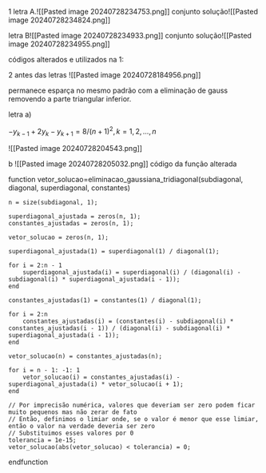 

1 letra A.![[Pasted image 20240728234753.png]]
conjunto solução![[Pasted image 20240728234824.png]]


letra B![[Pasted image 20240728234933.png]]
conjunto solução![[Pasted image 20240728234955.png]]


códigos alterados e utilizados na 1:

2 antes das letras
![[Pasted image 20240728184956.png]]

permanece esparça no mesmo padrão com a eliminação de gauss removendo a parte triangular inferior.

letra a)

$-y_{k-1} + 2y_k - y_{k+1} = 8 / (n + 1)^2,  k = 1, 2, ..., n$

![[Pasted image 20240728204543.png]]

b
![[Pasted image 20240728205032.png]]
código da função alterada

function vetor_solucao=eliminacao_gaussiana_tridiagonal(subdiagonal, diagonal, superdiagonal, constantes)
    
    n = size(subdiagonal, 1); 

    superdiagonal_ajustada = zeros(n, 1);
    constantes_ajustadas = zeros(n, 1);
    
    vetor_solucao = zeros(n, 1);

    superdiagonal_ajustada(1) = superdiagonal(1) / diagonal(1);

    for i = 2:n - 1
        superdiagonal_ajustada(i) = superdiagonal(i) / (diagonal(i) - subdiagonal(i) * superdiagonal_ajustada(i - 1));
    end

    constantes_ajustadas(1) = constantes(1) / diagonal(1);

    for i = 2:n
        constantes_ajustadas(i) = (constantes(i) - subdiagonal(i) * constantes_ajustadas(i - 1)) / (diagonal(i) - subdiagonal(i) * superdiagonal_ajustada(i - 1));
    end

    vetor_solucao(n) = constantes_ajustadas(n);

    for i = n - 1: -1: 1
        vetor_solucao(i) = constantes_ajustadas(i) - superdiagonal_ajustada(i) * vetor_solucao(i + 1);
    end
    
    // Por imprecisão numérica, valores que deveriam ser zero podem ficar muito pequenos mas não zerar de fato
    // Então, definimos o limiar onde, se o valor é menor que esse limiar, então o valor na verdade deveria ser zero
    // Substituimos esses valores por 0
    tolerancia = 1e-15;
    vetor_solucao(abs(vetor_solucao) < tolerancia) = 0;
endfunction